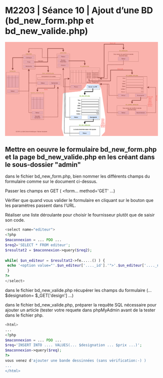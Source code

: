 # M2203 \| Séance 10 \| Ajout d’une BD \(bd\_new\_form.php et bd\_new\_valide.php\)

![Partie ajout d&apos;une BD](.gitbook/assets/dutaf4.png)

## Mettre en oeuvre le formulaire bd\_new\_form.php et la page bd\_new\_valide.php en les créant dans le sous-dossier "admin"

dans le fichier bd\_new\_form.php, bien nommer les différents champs du formulaire comme sur le document ci-dessus.

Passer les champs en GET \( &lt;form... method='GET' ...\)

Vérifier que quand vous valider le formulaire en cliquant sur le bouton que les paramètres passent dans l'URL.

Réaliser une liste déroulante pour choisir le fournisseur plutôt que de saisir son code.

```php
<select name="editeur">
<?php 
$maconnexion = ... PDO ...
$req2='SELECT * FROM editeur';
$resultat2 = $maconnexion->query($req2);

while( $un_editeur = $resultat2->fe.....() ) {
 echo '<option value="'.$un_editeur['...._id'].'">'.$un_editeur['...._nom'].'</option>';
 }
?>
</select>
```

dans le fichier bd\_new\_valide.php récupérer les champs du formulaire \(... $designation= $\_GET\['design'\] ...\)

dans le fichier bd\_new\_valide.php, préparer la requête SQL nécessaire pour ajouter un article \(tester votre requete dans phpMyAdmin avant de la tester dans le fichier php.

```php
<html>
...
<?php 
$maconnexion = ... PDO ...
$req='INSERT INTO .... VALUES(... $designation ... $prix ...)';
$maconnexion->query($req);
?>
vous venez d'ajouter une bande dessinnées (sans vérification:-) )
...
</html>
```

